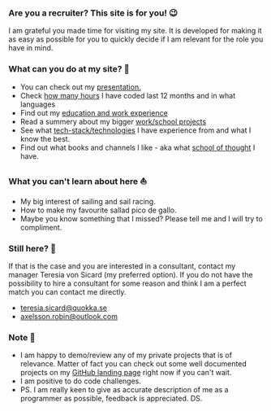 ### Are you a recruiter? This site is for you! 😉

I am grateful you made time for visiting my site. It is developed for making it as easy as possible for you to quickly decide if I am relevant for the role you have in mind.

### What can you do at my site? 🤔

- You can check out my [presentation.](/about)
- Check [how many hours](/stats) I have coded last 12 months and in what languages
- Find out my [education and work experience](/experience)
- Read a summery about my bigger [work/school projects](/projects)
- See what [tech-stack/technologies](/tech) I have experience from and what I know the best.
- Find out what books and channels I like - aka what [school of thought](/school-of-thought) I have.

### What you can't learn about here ⛵

- My big interest of sailing and sail racing.
- How to make my favourite sallad pico de gallo.
- Maybe you know something that I missed? Please tell me and I will try to compliment.

### Still here? 🤩

If that is the case and you are interested in a consultant, contact my manager Teresia von Sicard (my preferred option). If you do not have the possibility to hire a consultant for some reason and think I am a perfect match you can contact me directly.

- teresia.sicard@quokka.se
- axelsson.robin@outlook.com

### Note 📣

- I am happy to demo/review any of my private projects that is of relevance. Matter of fact you can check out some well documented projects on my [GitHub landing page](https://github.com/RobinAxelsson) right now if you can't wait.
- I am positive to do code challenges.
- PS. I am really keen to give as accurate description of me as a programmer as possible, feedback is appreciated. DS.

